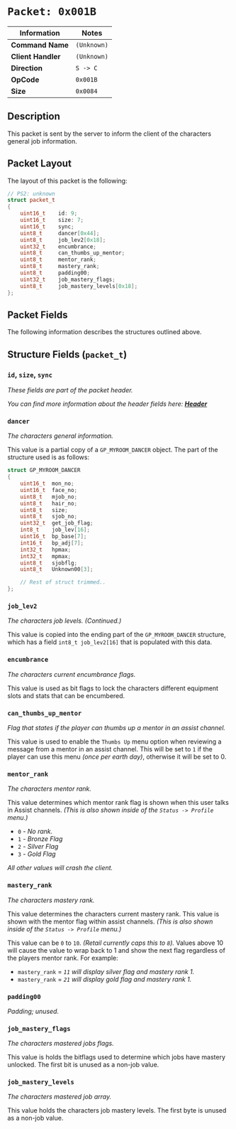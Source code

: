 # `Packet: 0x001B`

| Information               | Notes |
|---                        |---    |
| **Command Name**          | `(Unknown)` |
| **Client Handler**        | `(Unknown)` |
| **Direction**             | `S -> C` |
| **OpCode**                | `0x001B` |
| **Size**                  | `0x0084` |

## Description

This packet is sent by the server to inform the client of the characters general job information.

## Packet Layout

The layout of this packet is the following:

```cpp
// PS2: unknown
struct packet_t
{
    uint16_t    id: 9;
    uint16_t    size: 7;
    uint16_t    sync;
    uint8_t     dancer[0x44];
    uint8_t     job_lev2[0x18];
    uint32_t    encumbrance;
    uint8_t     can_thumbs_up_mentor;
    uint8_t     mentor_rank;
    uint8_t     mastery_rank;
    uint8_t     padding00;
    uint32_t    job_mastery_flags;
    uint8_t     job_mastery_levels[0x18];
};
```

## Packet Fields

The following information describes the structures outlined above.

## Structure Fields (`packet_t`)

### `id`, `size`, `sync`

_These fields are part of the packet header._

_You can find more information about the header fields here: [**Header**](/world/HEADER.md)_

### `dancer`

_The characters general information._

This value is a partial copy of a `GP_MYROOM_DANCER` object. The part of the structure used is as follows:

```cpp
struct GP_MYROOM_DANCER
{
    uint16_t  mon_no;
    uint16_t  face_no;
    uint8_t   mjob_no;
    uint8_t   hair_no;
    uint8_t   size;
    uint8_t   sjob_no;
    uint32_t  get_job_flag;
    int8_t    job_lev[16];
    uint16_t  bp_base[7];
    int16_t   bp_adj[7];
    int32_t   hpmax;
    int32_t   mpmax;
    uint8_t   sjobflg;
    uint8_t   Unknown00[3];

    // Rest of struct trimmed..
};
```

### `job_lev2`

_The characters job levels. (Continued.)_

This value is copied into the ending part of the `GP_MYROOM_DANCER` structure, which has a field `int8_t job_lev2[16]` that is populated with this data.

### `encumbrance`

_The characters current encumbrance flags._

This value is used as bit flags to lock the characters different equipment slots and stats that can be encumbered.

### `can_thumbs_up_mentor`

_Flag that states if the player can thumbs up a mentor in an assist channel._

This value is used to enable the `Thumbs Up` menu option when reviewing a message from a mentor in an assist channel. This will be set to `1` if the player can use this menu _(once per earth day)_, otherwise it will be set to 0.

### `mentor_rank`

_The characters mentor rank._

This value determines which mentor rank flag is shown when this user talks in Assist channels. _(This is also shown inside of the `Status -> Profile` menu.)_

  - `0` - _No rank._
  - `1` - _Bronze Flag_
  - `2` - _Silver Flag_
  - `3` - _Gold Flag_

_All other values will crash the client._

### `mastery_rank`

_The characters mastery rank._

This value determines the characters current mastery rank. This value is shown with the mentor flag within assist channels. _(This is also shown inside of the `Status -> Profile` menu.)_

This value can be `0` to `10`. _(Retail currently caps this to `8`)._ Values above 10 will cause the value to wrap back to 1 and show the next flag regardless of the players mentor rank. For example:

  - `mastery_rank` = _`11` will display silver flag and mastery rank 1._
  - `mastery_rank` = _`21` will display gold flag and mastery rank 1._

### `padding00`

_Padding; unused._

### `job_mastery_flags`

_The characters mastered jobs flags._

This value is holds the bitflags used to determine which jobs have mastery unlocked. The first bit is unused as a non-job value.

### `job_mastery_levels`

_The characters mastered job array._

This value holds the characters job mastery levels. The first byte is unused as a non-job value.

